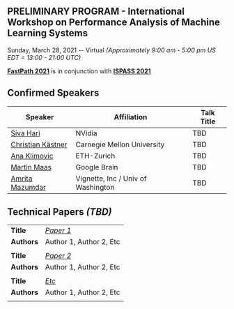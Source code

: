## PRELIMINARY PROGRAM - International Workshop on Performance Analysis of Machine Learning Systems
Sunday, March 28, 2021 -- Virtual *(Approximately 9:00 am - 5:00 pm US EDT = 13:00 - 21:00 UTC)*

**[FastPath 2021](https://tinyurl.com/fastpath2021)** is in conjunction with **[ISPASS 2021](https://www.ispass.org/ispass2021)**

## Confirmed Speakers 

| Speaker                                                         | Affiliation                         | Talk Title            |
| ----                                                            | ----                                | ----                  |
| [Siva Hari](https://tinyurl.com/fastpath2021/Hari)              | NVidia                              | TBD                   |
| [Christian Kästner](https://tinyurl.com/fastpath2021/Kaestner)  | Carnegie Mellon University          | TBD                   |
| [Ana Klimovic](https://tinyurl.com/fastpath2021/Klimovic)       | ETH-Zurich                          | TBD                   |
| [Martin Maas](https://tinyurl.com/fastpath2021/Maas)            | Google Brain                        | TBD                   |
| [Amrita Mazumdar](https://tinyurl.com/fastpath2021/Mazumdar)    | Vignette, Inc / Univ of Washington  | TBD                   |


## Technical Papers *(TBD)*

|             |                                                                                                                              |
| ----        | ----                                                                                                                         |
| **Title**   | [*Paper 1*](https://tinyurl.com/fastpath2021)                                                                                |
| **Authors** | Author 1, Author 2, Etc                                                                                                      |
|             |                                                                                                                              |
| **Title**   | [*Paper 2*](https://tinyurl.com/fastpath2021)                                                                                |
| **Authors** | Author 1, Author 2, Etc                                                                                                      |
|             |                                                                                                                              |
| **Title**   | [*Etc*](https://tinyurl.com/fastpath2021)                                                                                |
| **Authors** | Author 1, Author 2, Etc                                                                                                      |
|             |                                                                                                                              |
